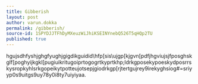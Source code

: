 ```yaml
---
title: Gibberish
layout: post
author: varun.dokka
permalink: /gibberish/
source-id: 1SPYDJJTFhDyMXeuzWiJhiKSEINYnebQ526T5qHQp2TU
published: true
---
```

hgujsdhfyshjghgfyughjgigdikguidid\hfp[sis\ujgp[kjgvn[pdfjhgviujsjfposghskglf[poghyijkgkl[pugiuikritugoiprtogogrtkyprtkhp;ldrkgposekypoeskydposrrskysropkyhlsrkgopeikytpotteujotsepjgiodrkgp[rjtertgujrey9irekyghsiog#=sriyyp0s9uitgs9uy78y0i8ty7uiyiyaa.

